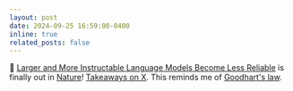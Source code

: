 ```yaml
---
layout: post
date: 2024-09-25 16:59:00-0400
inline: true
related_posts: false
---
```


📜 [Larger and More Instructable Language Models Become Less Reliable](https://www.nature.com/articles/s41586-024-07930-y) is finally out in [Nature](https://www.nature.com)! [Takeaways on X](https://x.com/lexin_zhou/status/1838961179936293098)<!--
and a fairly well-written [article in Chinese](https://mp.weixin.qq.com/s/VCvkSUdKT7ZgBaeLWKVoTg) by QbitAI
-->. This reminds me of [Goodhart's law](https://en.wikipedia.org/wiki/Goodhart%27s_law).

